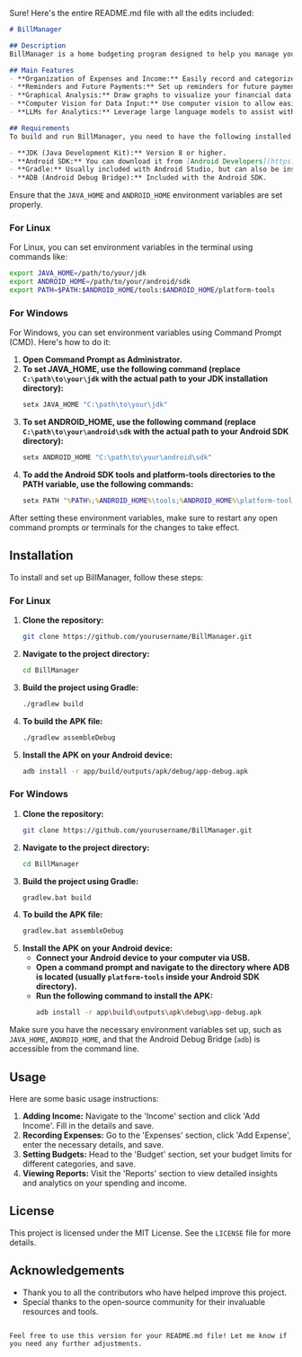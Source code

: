 Sure! Here's the entire README.md file with all the edits included:

```markdown
# BillManager

## Description
BillManager is a home budgeting program designed to help you manage your finances efficiently. It allows you to track your income, expenses, and savings to stay on top of your budget.

## Main Features
- **Organization of Expenses and Income:** Easily record and categorize your various sources of income and types of expenses.
- **Reminders and Future Payments:** Set up reminders for future payments, recurring expenditures, and future incomes to help plan your budget (not implemented yet).
- **Graphical Analysis:** Draw graphs to visualize your financial data (not implemented yet).
- **Computer Vision for Data Input:** Use computer vision to allow easier input of data (will be implemented when base functionalities are completed).
- **LLMs for Analytics:** Leverage large language models to assist with financial analytics and insights (will be implemented when base functionalities are completed).

## Requirements
To build and run BillManager, you need to have the following installed:

- **JDK (Java Development Kit):** Version 8 or higher.
- **Android SDK:** You can download it from [Android Developers](https://developer.android.com/studio).
- **Gradle:** Usually included with Android Studio, but can also be installed separately.
- **ADB (Android Debug Bridge):** Included with the Android SDK.


```

Ensure that the `JAVA_HOME` and `ANDROID_HOME` environment variables are set properly.

### For Linux
For Linux, you can set environment variables in the terminal using commands like:
```bash
export JAVA_HOME=/path/to/your/jdk
export ANDROID_HOME=/path/to/your/android/sdk
export PATH=$PATH:$ANDROID_HOME/tools:$ANDROID_HOME/platform-tools
```

### For Windows
For Windows, you can set environment variables using Command Prompt (CMD). Here's how to do it:

1. **Open Command Prompt as Administrator.**
2. **To set JAVA_HOME, use the following command (replace `C:\path\to\your\jdk` with the actual path to your JDK installation directory):**
   ```cmd
   setx JAVA_HOME "C:\path\to\your\jdk"
   ```
3. **To set ANDROID_HOME, use the following command (replace `C:\path\to\your\android\sdk` with the actual path to your Android SDK directory):**
   ```cmd
   setx ANDROID_HOME "C:\path\to\your\android\sdk"
   ```
4. **To add the Android SDK tools and platform-tools directories to the PATH variable, use the following commands:**
   ```cmd
   setx PATH "%PATH%;%ANDROID_HOME%\tools;%ANDROID_HOME%\platform-tools"
   ```

After setting these environment variables, make sure to restart any open command prompts or terminals for the changes to take effect.

## Installation
To install and set up BillManager, follow these steps:

### For Linux
1. **Clone the repository:**
   ```bash
   git clone https://github.com/yourusername/BillManager.git
   ```
2. **Navigate to the project directory:**
   ```bash
   cd BillManager
   ```
3. **Build the project using Gradle:**
   ```bash
   ./gradlew build
   ```
4. **To build the APK file:**
   ```bash
   ./gradlew assembleDebug
   ```
5. **Install the APK on your Android device:**
   ```bash
   adb install -r app/build/outputs/apk/debug/app-debug.apk
   ```

### For Windows
1. **Clone the repository:**
   ```bash
   git clone https://github.com/yourusername/BillManager.git
   ```
2. **Navigate to the project directory:**
   ```bash
   cd BillManager
   ```
3. **Build the project using Gradle:**
   ```bash
   gradlew.bat build
   ```
4. **To build the APK file:**
   ```bash
   gradlew.bat assembleDebug
   ```
5. **Install the APK on your Android device:**
   - **Connect your Android device to your computer via USB.**
   - **Open a command prompt and navigate to the directory where ADB is located (usually `platform-tools` inside your Android SDK directory).**
   - **Run the following command to install the APK:**
     ```bash
     adb install -r app\build\outputs\apk\debug\app-debug.apk
     ```

Make sure you have the necessary environment variables set up, such as `JAVA_HOME`, `ANDROID_HOME`, and that the Android Debug Bridge (`adb`) is accessible from the command line.

## Usage
Here are some basic usage instructions:

1. **Adding Income:** Navigate to the 'Income' section and click 'Add Income'. Fill in the details and save.
2. **Recording Expenses:** Go to the 'Expenses' section, click 'Add Expense', enter the necessary details, and save.
3. **Setting Budgets:** Head to the 'Budget' section, set your budget limits for different categories, and save.
4. **Viewing Reports:** Visit the 'Reports' section to view detailed insights and analytics on your spending and income.

## License
This project is licensed under the MIT License. See the `LICENSE` file for more details.

## Acknowledgements
- Thank you to all the contributors who have helped improve this project.
- Special thanks to the open-source community for their invaluable resources and tools.
```

Feel free to use this version for your README.md file! Let me know if you need any further adjustments.
